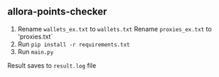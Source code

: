 ## allora-points-checker

1. Rename `wallets_ex.txt` to `wallets.txt`
   Rename `proxies_ex.txt` to 'proxies.txt`
3. Run `pip install -r requirements.txt`
4. Run `main.py` 

Result saves to `result.log` file
